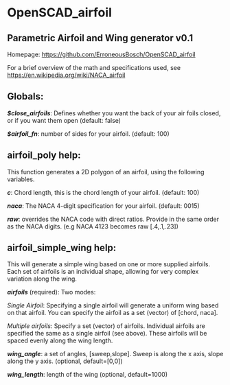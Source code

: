 # OpenSCAD_airfoil
## Parametric Airfoil and Wing generator v0.1
Homepage: https://github.com/ErroneousBosch/OpenSCAD_airfoil

For a brief overview of the math and specifications used, see https://en.wikipedia.org/wiki/NACA_airfoil

## Globals:
***$close_airfoils***: Defines whether you want the back of your air foils closed, or if you want them open (default: false) 

***$airfoil_fn***: number of sides for your airfoil. (default: 100) 

## airfoil_poly help:
This function generates a 2D polygon of an airfoil, using the following variables.

***c***: Chord length, this is the chord length of your airfoil. (default: 100) 

***naca***: The NACA 4-digit specification for your airfoil. (default: 0015) 

***raw***: overrides the NACA code with direct ratios. Provide in the same order as the NACA digits. (e.g NACA 4123 becomes raw [.4,.1,.23])<br>

## airfoil_simple_wing help: 
This will generate a simple wing based on one or more supplied airfoils. Each set of airfoils is an individual shape, allowing for very complex variation along the wing.

***airfoils*** (required): 
Two modes:

*Single Airfoil*: Specifying a single airfoil will generate a uniform wing based on that airfoil. You can specify the airfoil as a set (vector) of [chord, naca].

*Multiple airfoils*: Specify a set (vector) of airfoils. Individual airfoils are specified the same as a single airfoil (see above). These airfoils will be spaced evenly along the wing length.

***wing_angle***: a set of angles, \[sweep,slope\]. Sweep is along the x axis, slope along the y axis. (optional, default=[0,0])

***wing_length***: length of the wing (optional, default=1000)
